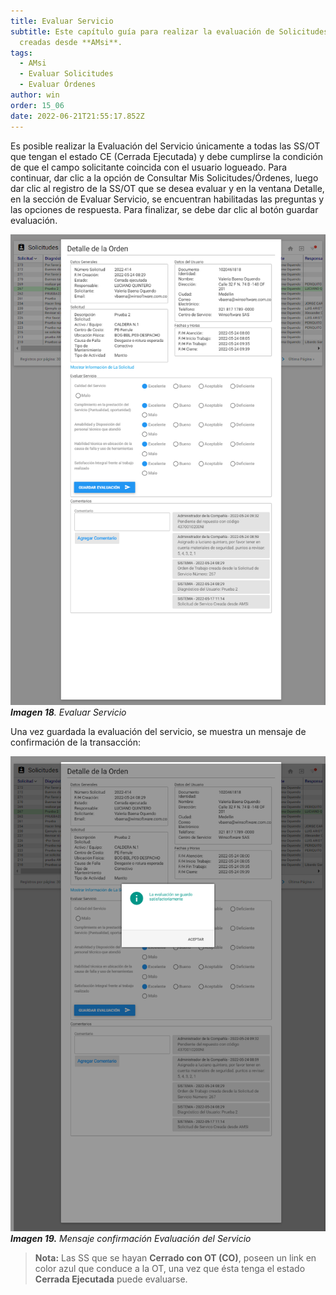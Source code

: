 ```yaml
---
title: Evaluar Servicio
subtitle: Este capítulo guía para realizar la evaluación de Solicitudes/Órdenes
  creadas desde **AMsi**.
tags:
  - AMsi
  - Evaluar Solicitudes
  - Evaluar Órdenes
author: win
order: 15_06
date: 2022-06-21T21:55:17.852Z
---
```

Es posible realizar la Evaluación del Servicio únicamente a todas las SS/OT que tengan el estado CE (Cerrada Ejecutada) y debe cumplirse la condición de que el campo solicitante coincida con el usuario logueado. Para continuar, dar clic a la opción de Consultar Mis Solicitudes/Órdenes, luego dar clic al registro de la SS/OT que se desea evaluar y en la ventana Detalle, en la sección de Evaluar Servicio, se encuentran habilitadas las preguntas y las opciones de respuesta. Para finalizar, se debe dar clic al botón  <a class="btn blue">guardar evaluación</a>.

![Procesar imagen](../assets/images/cap12/chp12_img18.png)
_**Imagen 18**. Evaluar Servicio_

Una vez guardada la evaluación del servicio, se muestra un mensaje de confirmación de la transacción:

![Procesar imagen](../assets/images/cap12/chp12_img19.png)
_**Imagen 19.** Mensaje confirmación Evaluación del Servicio_

>**Nota:** Las SS que se hayan **Cerrado con OT (CO)**, poseen un link en color azul que conduce a la OT, una vez que ésta tenga el estado **Cerrada Ejecutada** puede evaluarse. 

